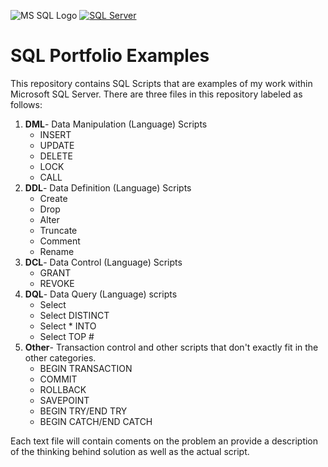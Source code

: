 <a name="top"></a>
![MS SQL Logo](https://www.eswcompany.com/wp-content/uploads/2020/01/logo-microsoft-sql-server-595x3350.jpg)
[![SQL Server](https://img.shields.io/badge/SQL_Server-6.0%2C%206.5%2C%207.0%2C%202000%2C%202005%2C%202008%2C%202012%2C%202014%2C%202016%2C%202017%2C%202019%2C%202022-512BD4)](https://www.microsoft.com/en-us/sql-server/)
# SQL Portfolio Examples
This repository contains SQL Scripts that are examples of my work within Microsoft SQL Server.
There are three files in this repository labeled as follows:
1. **DML**- Data Manipulation (Language) Scripts
	- INSERT
	- UPDATE
	- DELETE
	- LOCK
	- CALL
2. **DDL**- Data Definition (Language) Scripts
	- Create
	- Drop
	- Alter
	- Truncate
	- Comment
	- Rename
3. **DCL**- Data Control (Language) Scripts
	- GRANT
	- REVOKE
4. **DQL**- Data Query (Language) scripts
	- Select
	- Select DISTINCT
	- Select * INTO
	- Select TOP #
5. **Other**- Transaction control and other scripts that don't exactly fit in the other categories.
	- BEGIN TRANSACTION
	- COMMIT
	- ROLLBACK
	- SAVEPOINT
	- BEGIN TRY/END TRY
	- BEGIN CATCH/END CATCH

Each text file will contain coments on the problem an provide a description of the thinking behind solution as well as the actual script.
